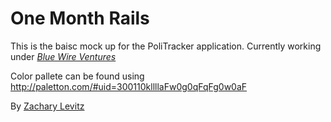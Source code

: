 # One Month Rails

This is the baisc mock up for the PoliTracker application.  Currently working under  [*Blue Wire Ventures*](http://bluewire.co)

Color pallete can be found using http://paletton.com/#uid=300110kllllaFw0g0qFqFg0w0aF

By [Zachary Levitz](http://bluewire.co)